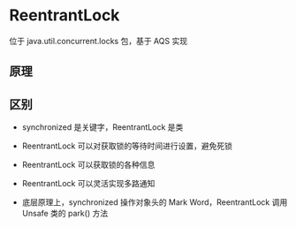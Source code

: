 # ReentrantLock

位于 java.util.concurrent.locks 包，基于 AQS 实现



## 原理





## 区别

- synchronized 是关键字，ReentrantLock 是类
- ReentrantLock 可以对获取锁的等待时间进行设置，避免死锁
- ReentrantLock 可以获取锁的各种信息

- ReentrantLock 可以灵活实现多路通知
- 底层原理上，synchronized 操作对象头的 Mark Word，ReentrantLock 调用 Unsafe 类的 park() 方法